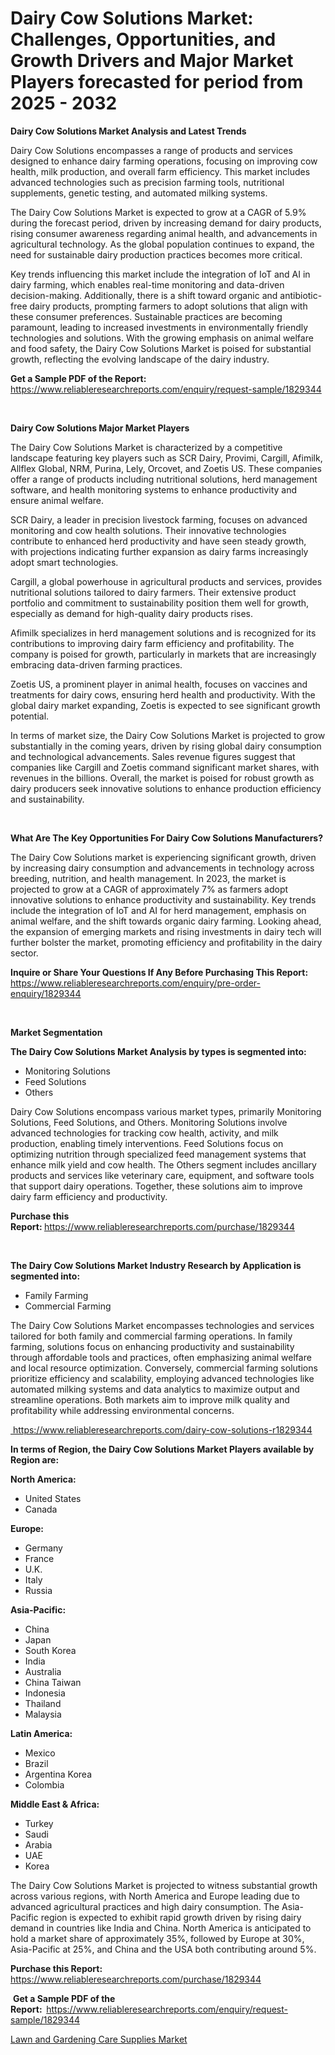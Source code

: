 <p><h1>Dairy Cow Solutions Market: Challenges, Opportunities, and Growth Drivers and Major Market Players forecasted for period from 2025 - 2032</h1></p><p><strong>Dairy Cow Solutions Market Analysis and Latest Trends</strong></p>
<p><p>Dairy Cow Solutions encompasses a range of products and services designed to enhance dairy farming operations, focusing on improving cow health, milk production, and overall farm efficiency. This market includes advanced technologies such as precision farming tools, nutritional supplements, genetic testing, and automated milking systems. </p><p>The Dairy Cow Solutions Market is expected to grow at a CAGR of 5.9% during the forecast period, driven by increasing demand for dairy products, rising consumer awareness regarding animal health, and advancements in agricultural technology. As the global population continues to expand, the need for sustainable dairy production practices becomes more critical. </p><p>Key trends influencing this market include the integration of IoT and AI in dairy farming, which enables real-time monitoring and data-driven decision-making. Additionally, there is a shift toward organic and antibiotic-free dairy products, prompting farmers to adopt solutions that align with these consumer preferences. Sustainable practices are becoming paramount, leading to increased investments in environmentally friendly technologies and solutions. With the growing emphasis on animal welfare and food safety, the Dairy Cow Solutions Market is poised for substantial growth, reflecting the evolving landscape of the dairy industry.</p></p>
<p><strong>Get a Sample PDF of the Report:&nbsp;</strong> <a href="https://www.reliableresearchreports.com/enquiry/request-sample/1829344?utm_campaign=3090&utm_medium=2&utm_source=Github&utm_content=ia&utm_term=30032025&utm_id=dairy-cow-solutions">https://www.reliableresearchreports.com/enquiry/request-sample/1829344</a></p>
<p>&nbsp;</p>
<p><strong>Dairy Cow Solutions Major Market Players</strong></p>
<p><p>The Dairy Cow Solutions Market is characterized by a competitive landscape featuring key players such as SCR Dairy, Provimi, Cargill, Afimilk, Allflex Global, NRM, Purina, Lely, Orcovet, and Zoetis US. These companies offer a range of products including nutritional solutions, herd management software, and health monitoring systems to enhance productivity and ensure animal welfare.</p><p>SCR Dairy, a leader in precision livestock farming, focuses on advanced monitoring and cow health solutions. Their innovative technologies contribute to enhanced herd productivity and have seen steady growth, with projections indicating further expansion as dairy farms increasingly adopt smart technologies.</p><p>Cargill, a global powerhouse in agricultural products and services, provides nutritional solutions tailored to dairy farmers. Their extensive product portfolio and commitment to sustainability position them well for growth, especially as demand for high-quality dairy products rises.</p><p>Afimilk specializes in herd management solutions and is recognized for its contributions to improving dairy farm efficiency and profitability. The company is poised for growth, particularly in markets that are increasingly embracing data-driven farming practices.</p><p>Zoetis US, a prominent player in animal health, focuses on vaccines and treatments for dairy cows, ensuring herd health and productivity. With the global dairy market expanding, Zoetis is expected to see significant growth potential.</p><p>In terms of market size, the Dairy Cow Solutions Market is projected to grow substantially in the coming years, driven by rising global dairy consumption and technological advancements. Sales revenue figures suggest that companies like Cargill and Zoetis command significant market shares, with revenues in the billions. Overall, the market is poised for robust growth as dairy producers seek innovative solutions to enhance production efficiency and sustainability.</p></p>
<p>&nbsp;</p>
<p><strong>What Are The Key Opportunities For Dairy Cow Solutions Manufacturers?</strong></p>
<p><p>The Dairy Cow Solutions market is experiencing significant growth, driven by increasing dairy consumption and advancements in technology across breeding, nutrition, and health management. In 2023, the market is projected to grow at a CAGR of approximately 7% as farmers adopt innovative solutions to enhance productivity and sustainability. Key trends include the integration of IoT and AI for herd management, emphasis on animal welfare, and the shift towards organic dairy farming. Looking ahead, the expansion of emerging markets and rising investments in dairy tech will further bolster the market, promoting efficiency and profitability in the dairy sector.</p></p>
<p><strong>Inquire or Share Your Questions If Any Before Purchasing This Report:</strong> <a href="https://www.reliableresearchreports.com/enquiry/pre-order-enquiry/1829344?utm_campaign=3090&utm_medium=2&utm_source=Github&utm_content=ia&utm_term=30032025&utm_id=dairy-cow-solutions">https://www.reliableresearchreports.com/enquiry/pre-order-enquiry/1829344</a></p>
<p>&nbsp;</p>
<p><strong>Market Segmentation</strong></p>
<p><strong>The Dairy Cow Solutions Market Analysis by types is segmented into:</strong></p>
<p><ul><li>Monitoring Solutions</li><li>Feed Solutions</li><li>Others</li></ul></p>
<p><p>Dairy Cow Solutions encompass various market types, primarily Monitoring Solutions, Feed Solutions, and Others. Monitoring Solutions involve advanced technologies for tracking cow health, activity, and milk production, enabling timely interventions. Feed Solutions focus on optimizing nutrition through specialized feed management systems that enhance milk yield and cow health. The Others segment includes ancillary products and services like veterinary care, equipment, and software tools that support dairy operations. Together, these solutions aim to improve dairy farm efficiency and productivity.</p></p>
<p><strong>Purchase this Report:&nbsp;</strong><a href="https://www.reliableresearchreports.com/purchase/1829344?utm_campaign=3090&utm_medium=2&utm_source=Github&utm_content=ia&utm_term=30032025&utm_id=dairy-cow-solutions">https://www.reliableresearchreports.com/purchase/1829344</a></p>
<p>&nbsp;</p>
<p><strong>The Dairy Cow Solutions Market Industry Research by Application is segmented into:</strong></p>
<p><ul><li>Family Farming</li><li>Commercial Farming</li></ul></p>
<p><p>The Dairy Cow Solutions Market encompasses technologies and services tailored for both family and commercial farming operations. In family farming, solutions focus on enhancing productivity and sustainability through affordable tools and practices, often emphasizing animal welfare and local resource optimization. Conversely, commercial farming solutions prioritize efficiency and scalability, employing advanced technologies like automated milking systems and data analytics to maximize output and streamline operations. Both markets aim to improve milk quality and profitability while addressing environmental concerns.</p></p>
<p><a href="https://www.reliableresearchreports.com/dairy-cow-solutions-r1829344?utm_campaign=3090&utm_medium=2&utm_source=Github&utm_content=ia&utm_term=30032025&utm_id=dairy-cow-solutions">&nbsp;https://www.reliableresearchreports.com/dairy-cow-solutions-r1829344</a></p>
<p><strong>In terms of Region, the Dairy Cow Solutions Market Players available by Region are:</strong></p>
<p>
    <p> <strong> North America: </strong>
        <ul>
            <li>United States</li>
            <li>Canada</li>
        </ul>
        </p> 
    <p> <strong> Europe: </strong>
        <ul>
            <li>Germany</li>
            <li>France</li>
            <li>U.K.</li>
            <li>Italy</li>
            <li>Russia</li>
        </ul>
        </p> 
    <p> <strong> Asia-Pacific: </strong>
        <ul>
            <li>China</li>
            <li>Japan</li>
            <li>South Korea</li>
            <li>India</li>
            <li>Australia</li>
            <li>China Taiwan</li>
            <li>Indonesia</li>
            <li>Thailand</li>
            <li>Malaysia</li>
        </ul>
        </p> 
    <p> <strong> Latin America: </strong>
        <ul>
            <li>Mexico</li>
            <li>Brazil</li>
            <li>Argentina Korea</li>
            <li>Colombia</li>
        </ul>
        </p> 
    <p> <strong> Middle East & Africa: </strong>
        <ul>
            <li>Turkey</li>
            <li>Saudi</li>
            <li>Arabia</li>
            <li>UAE</li>
            <li>Korea</li>
        </ul>
    </p>
    </p>
<p><p>The Dairy Cow Solutions Market is projected to witness substantial growth across various regions, with North America and Europe leading due to advanced agricultural practices and high dairy consumption. The Asia-Pacific region is expected to exhibit rapid growth driven by rising dairy demand in countries like India and China. North America is anticipated to hold a market share of approximately 35%, followed by Europe at 30%, Asia-Pacific at 25%, and China and the USA both contributing around 5%.</p></p>
<p><strong>Purchase this Report: </strong><a href="https://www.reliableresearchreports.com/purchase/1829344?utm_campaign=3090&utm_medium=2&utm_source=Github&utm_content=ia&utm_term=30032025&utm_id=dairy-cow-solutions">https://www.reliableresearchreports.com/purchase/1829344</a></p>
<p>&nbsp;<strong>Get a Sample PDF of the Report:&nbsp;&nbsp;</strong><a href="https://www.reliableresearchreports.com/enquiry/request-sample/1829344?utm_campaign=3090&utm_medium=2&utm_source=Github&utm_content=ia&utm_term=30032025&utm_id=dairy-cow-solutions">https://www.reliableresearchreports.com/enquiry/request-sample/1829344</a></p>
<p><strong></strong></p>
<p><p><a href="https://github.com/elodielamto06/Market-Research-Report-List-1/blob/main/lawn-and-gardening-care-supplies-market.md?utm_campaign=3090&utm_medium=2&utm_source=Github&utm_content=ia&utm_term=30032025&utm_id=dairy-cow-solutions">Lawn and Gardening Care Supplies Market</a></p></p>